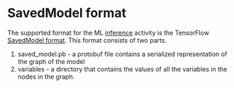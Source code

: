 # SavedModel format

The supported format for the ML [inference](activities/inference) activity is the TensorFlow [SavedModel format](https://www.tensorflow.org/guide/saved_model).  This format consists of two parts.
1. saved_model.pb -  a protobuf file contains a serialized representation of the graph of the model
2. variables -  a directory that contains the values of all the variables in the nodes in the graph.